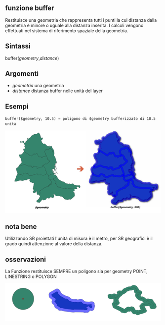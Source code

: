 ## funzione buffer

Restituisce una geometria che rappresenta tutti i punti la cui distanza dalla geometria è minore o uguale alla distanza inserita. I calcoli vengono effettuati nel sistema di riferimento spaziale della geometria.

## Sintassi

buffer(*geometry*,*distance*)

## Argomenti

* *geometria* una geometria
* *distance* distanza buffer nelle unità del layer

## Esempi

`buffer($geometry, 10.5) → poligono di $geometry bufferizzato di 10.5 unità`

<img src="/img/buffer/buffer1.png">

## nota bene

Utilizzando SR proiettati l'unità di misura è il metro, per SR geografici è il grado quindi attenzione al valore della distanza.

## osservazioni

La Funzione restituisce SEMPRE un poligono sia per geometry POINT, LINESTRING o POLYGON

<img src="/img/buffer/buffer2.png">
